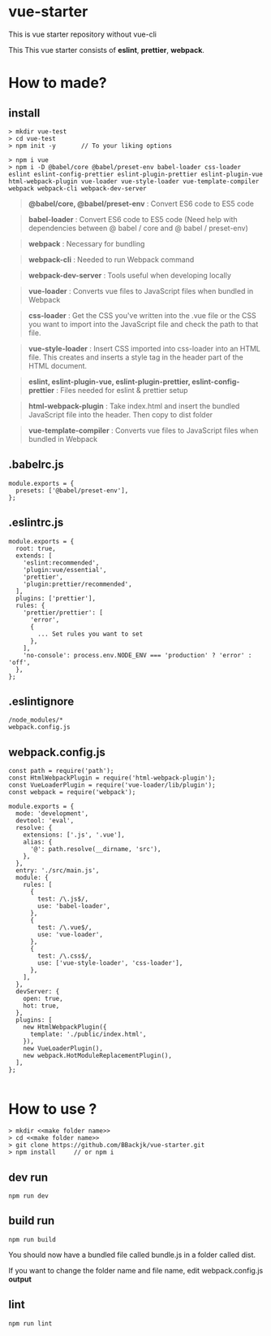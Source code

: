 # vue-starter

This is vue starter repository without vue-cli

This This vue starter consists of **eslint**, **prettier**, **webpack**.

# How to made?

## install

```
> mkdir vue-test
> cd vue-test
> npm init -y       // To your liking options

> npm i vue
> npm i -D @babel/core @babel/preset-env babel-loader css-loader eslint eslint-config-prettier eslint-plugin-prettier eslint-plugin-vue html-webpack-plugin vue-loader vue-style-loader vue-template-compiler webpack webpack-cli webpack-dev-server
```

> **@babel/core, @babel/preset-env** : Convert ES6 code to ES5 code

> **babel-loader** : Convert ES6 code to ES5 code (Need help with dependencies between @ babel / core and @ babel / preset-env)

> **webpack** : Necessary for bundling

> **webpack-cli** : Needed to run Webpack command

> **webpack-dev-server** : Tools useful when developing locally

> **vue-loader** : Converts vue files to JavaScript files when bundled in Webpack

> **css-loader** : Get the CSS you've written into the .vue file or the CSS you want to import into the JavaScript file and check the path to that file.

> **vue-style-loader** : Insert CSS imported into css-loader into an HTML file. This creates and inserts a style tag in the header part of the HTML document.

> **eslint, eslint-plugin-vue, eslint-plugin-prettier, eslint-config-prettier** : Files needed for eslint & prettier setup

> **html-webpack-plugin** : Take index.html and insert the bundled JavaScript file into the header. Then copy to dist folder

> **vue-template-compiler** : Converts vue files to JavaScript files when bundled in Webpack

## .babelrc.js

```
module.exports = {
  presets: ['@babel/preset-env'],
};

```

## .eslintrc.js

```
module.exports = {
  root: true,
  extends: [
    'eslint:recommended',
    'plugin:vue/essential',
    'prettier',
    'plugin:prettier/recommended',
  ],
  plugins: ['prettier'],
  rules: {
    'prettier/prettier': [
      'error',
      {
        ... Set rules you want to set
      },
    ],
    'no-console': process.env.NODE_ENV === 'production' ? 'error' : 'off',
  },
};

```

## .eslintignore

```
/node_modules/*
webpack.config.js

```

## webpack.config.js

```
const path = require('path');
const HtmlWebpackPlugin = require('html-webpack-plugin');
const VueLoaderPlugin = require('vue-loader/lib/plugin');
const webpack = require('webpack');

module.exports = {
  mode: 'development',
  devtool: 'eval',
  resolve: {
    extensions: ['.js', '.vue'],
    alias: {
      '@': path.resolve(__dirname, 'src'),
    },
  },
  entry: './src/main.js',
  module: {
    rules: [
      {
        test: /\.js$/,
        use: 'babel-loader',
      },
      {
        test: /\.vue$/,
        use: 'vue-loader',
      },
      {
        test: /\.css$/,
        use: ['vue-style-loader', 'css-loader'],
      },
    ],
  },
  devServer: {
    open: true,
    hot: true,
  },
  plugins: [
    new HtmlWebpackPlugin({
      template: './public/index.html',
    }),
    new VueLoaderPlugin(),
    new webpack.HotModuleReplacementPlugin(),
  ],
};


```

# How to use ?

```
> mkdir <<make folder name>>
> cd <<make folder name>>
> git clone https://github.com/BBackjk/vue-starter.git
> npm install     // or npm i
```

## dev run

```
npm run dev
```

## build run

```
npm run build
```

You should now have a bundled file called bundle.js in a folder called dist.

If you want to change the folder name and file name, edit webpack.config.js **output**

## lint

```
npm run lint
```
